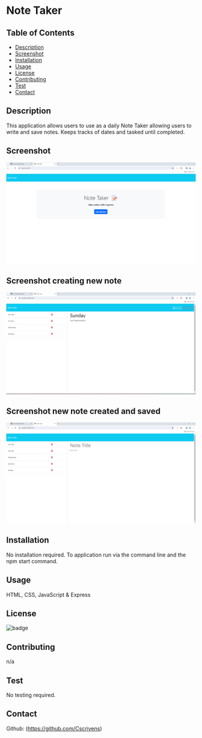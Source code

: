 # Note Taker

## Table of Contents

- [Description](#description)
- [Screenshot](#Screenshot)
- [Installation](#installation)
- [Usage](#usage)
- [License](#license)
- [Contributing](#contributing)
- [Test](#test)
- [Contact](#contact)

## Description
This application allows users to use as a daily Note Taker allowing users to write and save notes.
Keeps tracks of dates and tasked until completed.

## Screenshot
![Screenshot 2024-02-10 141756](Screenshots/Screenshot%202024-02-10%20141756.png)

## Screenshot creating new note
![Screenshot 2024-02-10 143343](Screenshots/Screenshot%202024-02-10%20143343.png)

## Screenshot new note created and saved
![Screenshot 2024-02-10 143427](Screenshots/Screenshot%202024-02-10%20143427.png)

## Installation

No installation required.
To application run via the command line and the npm start command.

## Usage

HTML, CSS, JavaScript & Express

## License

![badge](https://img.shields.io/badge/license-MIT-blue.svg)

## Contributing

n/a

## Test

No testing required.

## Contact 
Github: (https://github.com/Cscrivens)



